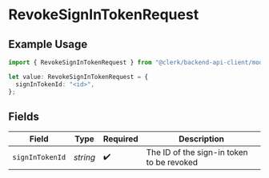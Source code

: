 # RevokeSignInTokenRequest

## Example Usage

```typescript
import { RevokeSignInTokenRequest } from "@clerk/backend-api-client/models/operations";

let value: RevokeSignInTokenRequest = {
  signInTokenId: "<id>",
};
```

## Fields

| Field                                     | Type                                      | Required                                  | Description                               |
| ----------------------------------------- | ----------------------------------------- | ----------------------------------------- | ----------------------------------------- |
| `signInTokenId`                           | *string*                                  | :heavy_check_mark:                        | The ID of the sign-in token to be revoked |